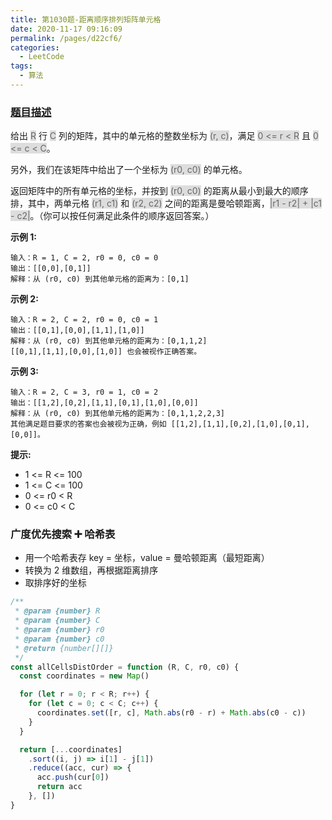 ```yaml
---
title: 第1030题-距离顺序排列矩阵单元格
date: 2020-11-17 09:16:09
permalink: /pages/d22cf6/
categories:
  - LeetCode
tags:
  - 算法
---
```


### [题目描述](https://leetcode-cn.com/problems/matrix-cells-in-distance-order/)

给出 <span style="background: #ddd; color: #666;">R</span> 行 <span style="background: #ddd; color: #666;">C</span> 列的矩阵，其中的单元格的整数坐标为 <span style="background: #ddd; color: #666;">(r, c)</span>，满足 <span style="background: #ddd; color: #666;">0 <= r < R</span> 且 <span style="background: #ddd; color: #666;">0 <= c < C</span>。

另外，我们在该矩阵中给出了一个坐标为 <span style="background: #ddd; color: #666;">(r0, c0)</span> 的单元格。

返回矩阵中的所有单元格的坐标，并按到 <span style="background: #ddd; color: #666;">(r0, c0)</span> 的距离从最小到最大的顺序排，其中，两单元格 <span style="background: #ddd; color: #666;">(r1, c1)</span> 和 <span style="background: #ddd; color: #666;">(r2, c2)</span> 之间的距离是曼哈顿距离，<span style="background: #ddd; color: #666;">|r1 - r2| + |c1 - c2|</span>。（你可以按任何满足此条件的顺序返回答案。）

**示例 1:**

```
输入：R = 1, C = 2, r0 = 0, c0 = 0
输出：[[0,0],[0,1]]
解释：从 (r0, c0) 到其他单元格的距离为：[0,1]
```

<!-- more -->

**示例 2:**

```
输入：R = 2, C = 2, r0 = 0, c0 = 1
输出：[[0,1],[0,0],[1,1],[1,0]]
解释：从 (r0, c0) 到其他单元格的距离为：[0,1,1,2]
[[0,1],[1,1],[0,0],[1,0]] 也会被视作正确答案。
```

**示例 3:**

```
输入：R = 2, C = 3, r0 = 1, c0 = 2
输出：[[1,2],[0,2],[1,1],[0,1],[1,0],[0,0]]
解释：从 (r0, c0) 到其他单元格的距离为：[0,1,1,2,2,3]
其他满足题目要求的答案也会被视为正确，例如 [[1,2],[1,1],[0,2],[1,0],[0,1],[0,0]]。
```

**提示:**

- 1 <= R <= 100
- 1 <= C <= 100
- 0 <= r0 < R
- 0 <= c0 < C

### 广度优先搜索 ➕ 哈希表

- 用一个哈希表存 key = 坐标，value = 曼哈顿距离（最短距离）
- 转换为 2 维数组，再根据距离排序
- 取排序好的坐标

```JavaScript
/**
 * @param {number} R
 * @param {number} C
 * @param {number} r0
 * @param {number} c0
 * @return {number[][]}
 */
const allCellsDistOrder = function (R, C, r0, c0) {
  const coordinates = new Map()

  for (let r = 0; r < R; r++) {
    for (let c = 0; c < C; c++) {
      coordinates.set([r, c], Math.abs(r0 - r) + Math.abs(c0 - c))
    }
  }

  return [...coordinates]
    .sort((i, j) => i[1] - j[1])
    .reduce((acc, cur) => {
      acc.push(cur[0])
      return acc
    }, [])
}
```
